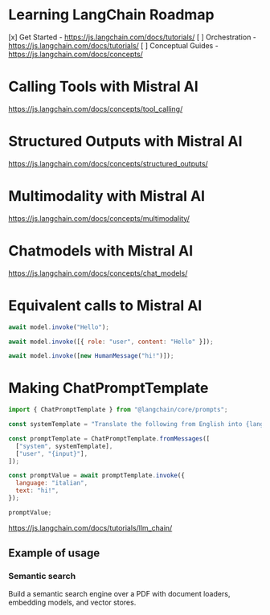 # Learning LangChain Roadmap
[x] Get Started - https://js.langchain.com/docs/tutorials/
[ ] Orchestration - https://js.langchain.com/docs/tutorials/
[ ] Conceptual Guides - https://js.langchain.com/docs/concepts/

# Calling Tools with Mistral AI

https://js.langchain.com/docs/concepts/tool_calling/

# Structured Outputs with Mistral AI

https://js.langchain.com/docs/concepts/structured_outputs/

# Multimodality with Mistral AI

https://js.langchain.com/docs/concepts/multimodality/

# Chatmodels with Mistral AI

https://js.langchain.com/docs/concepts/chat_models/

# Equivalent calls to Mistral AI

```js
await model.invoke("Hello");

await model.invoke([{ role: "user", content: "Hello" }]);

await model.invoke([new HumanMessage("hi!")]);
```

# Making ChatPromptTemplate

```js
import { ChatPromptTemplate } from "@langchain/core/prompts";

const systemTemplate = "Translate the following from English into {language}";

const promptTemplate = ChatPromptTemplate.fromMessages([
  ["system", systemTemplate],
  ["user", "{input}"],
]);

const promptValue = await promptTemplate.invoke({
  language: "italian",
  text: "hi!",
});

promptValue;

```

https://js.langchain.com/docs/tutorials/llm_chain/

## Example of usage

### Semantic search
Build a semantic search engine over a PDF with document loaders, embedding models, and vector stores.

